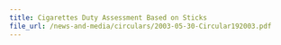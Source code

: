 ```yaml
---
title: Cigarettes Duty Assessment Based on Sticks
file_url: /news-and-media/circulars/2003-05-30-Circular192003.pdf
---
```


